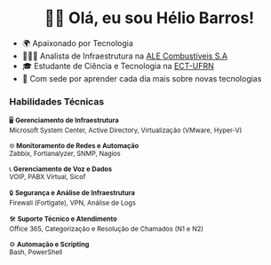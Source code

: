 <h1 align="center">👋🏻 Olá, eu sou Hélio Barros!</h1>

- 🌍 Apaixonado por Tecnologia
- 👩🏼‍💻 Analista de Infraestrutura na [ALE Combustíveis S.A](https://ale.com.br)
- 🎓 Estudante de Ciência e Tecnologia na [ECT-UFRN](https://www.ect.ufrn.br)
- 🚀 Com sede por aprender cada dia mais sobre novas tecnologias

### Habilidades Técnicas

<sub>🖥️ **Gerenciamento de Infraestrutura**  
   Microsoft System Center, Active Directory, Virtualização (VMware, Hyper-V)</sub>

<sub>🌐 **Monitoramento de Redes e Automação**  
   Zabbix, Fortianalyzer, SNMP, Nagios</sub>

<sub>📞 **Gerenciamento de Voz e Dados**  
   VOIP, PABX Virtual, Sicof</sub>

<sub>🔒 **Segurança e Análise de Infraestrutura**  
   Firewall (Fortigate), VPN, Análise de Logs</sub>

<sub>🛠️ **Suporte Técnico e Atendimento**  
   Office 365, Categorização e Resolução de Chamados (N1 e N2)</sub>

<sub>⚙️ **Automação e Scripting**  
   Bash, PowerShell</sub>
